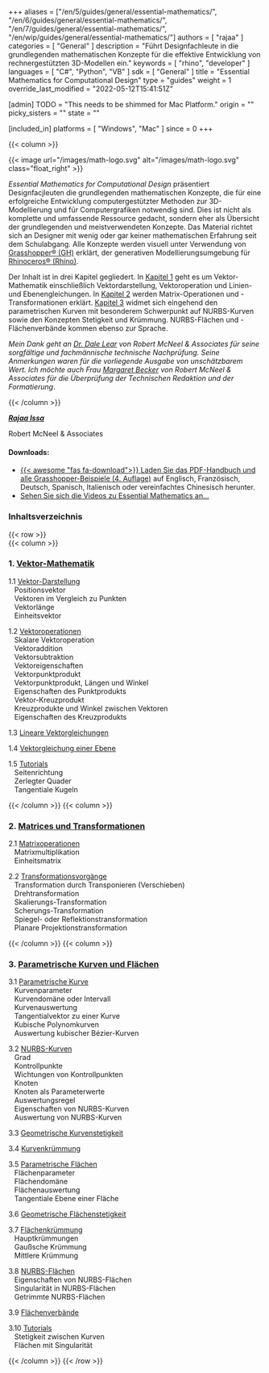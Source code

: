 +++
aliases = ["/en/5/guides/general/essential-mathematics/", "/en/6/guides/general/essential-mathematics/", "/en/7/guides/general/essential-mathematics/", "/en/wip/guides/general/essential-mathematics/"]
authors = [ "rajaa" ]
categories = [ "General" ]
description = "Führt Designfachleute in die grundlegenden mathematischen Konzepte für die effektive Entwicklung von rechnergestützten 3D-Modellen ein."
keywords = [ "rhino", "developer" ]
languages = [ "C#", "Python", "VB" ]
sdk = [ "General" ]
title = "Essential Mathematics for Computational Design"
type = "guides"
weight = 1
override_last_modified = "2022-05-12T15:41:51Z"

[admin]
TODO = "This needs to be shimmed for Mac Platform."
origin = ""
picky_sisters = ""
state = ""

[included_in]
platforms = [ "Windows", "Mac" ]
since = 0
+++

<div class="row">
<div class="col-12" markdown="1">   


</div>
{{< column >}}  

{{< image url="/images/math-logo.svg" alt="/images/math-logo.svg" class="float_right" >}}

*Essential Mathematics for Computational Design* präsentiert Designfacjleuten die grundlegenden mathematischen Konzepte, die für eine erfolgreiche Entwicklung computergestützter Methoden zur 3D-Modellierung und für Computergrafiken notwendig sind. Dies ist nicht als komplette und umfassende Ressource gedacht, sondern eher als Übersicht der grundlegenden und meistverwendeten Konzepte. Das Material richtet sich an Designer mit wenig oder gar keiner mathematischen Erfahrung seit dem Schulabgang. Alle Konzepte werden visuell unter Verwendung von [Grasshopper® (GH)](https://www.grasshopper3d.com) erklärt, der generativen Modellierungsumgebung für [Rhinoceros® (Rhino)](https://www.rhino3d.com).  

Der Inhalt ist in drei Kapitel gegliedert. In [Kapitel 1](/guides/general/essential-mathematics/vector-mathematics/) geht es um Vektor-Mathematik einschließlich Vektordarstellung, Vektoroperation und Linien- und Ebenengleichungen. In [Kapitel 2](/guides/general/essential-mathematics/matrices-transformations/) werden Matrix-Operationen und -Transformationen erklärt. [Kapitel 3](/guides/general/essential-mathematics/parametric-curves-surfaces/) widmet sich eingehend den parametrischen Kurven mit besonderem Schwerpunkt auf NURBS-Kurven sowie den Konzepten Stetigkeit und Krümmung.  NURBS-Flächen und -Flächenverbände kommen ebenso zur Sprache.

*Mein Dank geht an [Dr. Dale Lear](https://discourse.mcneel.com/u/dalelear/activity) von Robert McNeel & Associates für seine sorgfältige und fachmännische technische Nachprüfung. Seine Anmerkungen waren für die vorliegende Ausgabe von unschätzbarem Wert. Ich möchte auch Frau [Margaret Becker](https://discourse.mcneel.com/u/margaret/activity) von Robert McNeel & Associates für die Überprüfung der Technischen Redaktion und der Formatierung*.

{{< /column >}}  
</div>  

<div class="row">  
<div class="col-md-12" markdown="1">  

***[Rajaa Issa](https://discourse.mcneel.com/u/rajaa/activity)***

Robert McNeel & Associates

#### Downloads:
* [{{< awesome "fas fa-download">}} ](https://www.rhino3d.com/download/rhino/6/essentialmathematics) [Laden Sie das PDF-Handbuch und alle Grasshopper-Beispiele (4. Auflage)](https://www.rhino3d.com/download/rhino/6/essentialmathematics/) auf Englisch, Französisch, Deutsch, Spanisch, Italienisch oder vereinfachtes Chinesisch herunter.
* <a href="https://www.youtube.com/playlist?list=PLWIvZT_UEpWW6Kgq8mxOgliGBFHhrI4mK"><span class="glyphicon glyphicon-play"></span></a> [Sehen Sie sich die Videos zu Essential Mathematics an... ](https://www.youtube.com/playlist?list=PLWIvZT_UEpWW6Kgq8mxOgliGBFHhrI4mK)

### Inhaltsverzeichnis  

</div>  
</div>  

{{< row >}}  
{{< column >}}  

### 1. [Vektor-Mathematik](/guides/general/essential-mathematics/vector-mathematics/)

   1.1 [Vektor-Darstellung](/guides/general/essential-mathematics/vector-mathematics/#11-vector-representation)  
&nbsp;&nbsp; Positionsvektor   
&nbsp;&nbsp; Vektoren im Vergleich zu Punkten   
&nbsp;&nbsp; Vektorlänge   
&nbsp;&nbsp; Einheitsvektor    

   1.2 [Vektoroperationen](/guides/general/essential-mathematics/vector-mathematics/#12-vector-operations)  
&nbsp;&nbsp; Skalare Vektoroperation   
&nbsp;&nbsp; Vektoraddition    
&nbsp;&nbsp; Vektorsubtraktion   
&nbsp;&nbsp; Vektoreigenschaften  
&nbsp;&nbsp; Vektorpunktprodukt   
&nbsp;&nbsp; Vektorpunktprodukt, Längen und Winkel    
&nbsp;&nbsp; Eigenschaften des Punktprodukts    
&nbsp;&nbsp; Vektor-Kreuzprodukt   
&nbsp;&nbsp; Kreuzprodukte und Winkel zwischen Vektoren    
&nbsp;&nbsp; Eigenschaften des Kreuzprodukts   

   1.3 [Lineare Vektorgleichungen](/guides/general/essential-mathematics/vector-mathematics/#13-vector-equation-of-line)  

   1.4 [Vektorgleichung einer Ebene](/guides/general/essential-mathematics/vector-mathematics/#14-vector-equation-of-a-plane)  

   1.5 [Tutorials](/guides/general/essential-mathematics/vector-mathematics/#15-tutorials)   
&nbsp;&nbsp; Seitenrichtung  
&nbsp;&nbsp; Zerlegter Quader  
&nbsp;&nbsp; Tangentiale Kugeln  

{{< /column >}}
{{< column >}} 

### 2. [Matrices und Transformationen](/guides/general/essential-mathematics/matrices-transformations/)
   2.1 [Matrixoperationen](/guides/general/essential-mathematics/matrices-transformations/#21-matrix-operations)  
&nbsp;&nbsp; Matrixmultiplikation  
&nbsp;&nbsp; Einheitsmatrix  

   2.2 [Transformationsvorgänge](/guides/general/essential-mathematics/matrices-transformations/#22-transformation-operations)  
&nbsp;&nbsp; Transformation durch Transponieren (Verschieben)   
&nbsp;&nbsp; Drehtransformation  
&nbsp;&nbsp; Skalierungs-Transformation  
&nbsp;&nbsp; Scherungs-Transformation  
&nbsp;&nbsp; Spiegel- oder Reflektionstransformation  
&nbsp;&nbsp; Planare Projektionstransformation  

{{< /column >}}
{{< column >}} 


### 3. [Parametrische Kurven und Flächen](/guides/general/essential-mathematics/parametric-curves-surfaces/)

   3.1 [Parametrische Kurve](/guides/general/essential-mathematics/parametric-curves-surfaces/#31-parametric-curves)  
&nbsp;&nbsp; Kurvenparameter  
&nbsp;&nbsp; Kurvendomäne oder Intervall  
&nbsp;&nbsp; Kurvenauswertung  
&nbsp;&nbsp; Tangentialvektor zu einer Kurve  
&nbsp;&nbsp; Kubische Polynomkurven  
&nbsp;&nbsp; Auswertung kubischer Bézier-Kurven  

   3.2 [NURBS-Kurven](/guides/general/essential-mathematics/parametric-curves-surfaces/#32-nurbs-curves)  
&nbsp;&nbsp; Grad  
&nbsp;&nbsp; Kontrollpunkte  
&nbsp;&nbsp; Wichtungen von Kontrollpunkten  
&nbsp;&nbsp; Knoten  
&nbsp;&nbsp; Knoten als Parameterwerte  
&nbsp;&nbsp; Auswertungsregel  
&nbsp;&nbsp; Eigenschaften von NURBS-Kurven  
&nbsp;&nbsp; Auswertung von NURBS-Kurven  

   3.3 [Geometrische Kurvenstetigkeit](/guides/general/essential-mathematics/parametric-curves-surfaces/#33-curve-geometric-continuity)   

   3.4 [Kurvenkrümmung](/guides/general/essential-mathematics/parametric-curves-surfaces/#34-curve-curvature)   

   3.5 [Parametrische Flächen](/guides/general/essential-mathematics/parametric-curves-surfaces/#35-parametric-surfaces)   
&nbsp;&nbsp; Flächenparameter  
&nbsp;&nbsp; Flächendomäne   
&nbsp;&nbsp; Flächenauswertung  
&nbsp;&nbsp; Tangentiale Ebene einer Fläche  

   3.6 [Geometrische Flächenstetigkeit](/guides/general/essential-mathematics/parametric-curves-surfaces/#36-surface-geometric-continuity)     

   3.7 [Flächenkrümmung](/guides/general/essential-mathematics/parametric-curves-surfaces/#37-surface-curvature)     
&nbsp;&nbsp; Hauptkrümmungen  
&nbsp;&nbsp; Gaußsche Krümmung  
&nbsp;&nbsp; Mittlere Krümmung  

   3.8 [NURBS-Flächen](/guides/general/essential-mathematics/parametric-curves-surfaces/#38-nurbs-surfaces)     
&nbsp;&nbsp; Eigenschaften von NURBS-Flächen  
&nbsp;&nbsp; Singularität in NURBS-Flächen  
&nbsp;&nbsp; Getrimmte NURBS-Flächen  

   3.9 [Flächenverbände](/guides/general/essential-mathematics/parametric-curves-surfaces/#39-polysurfaces)     

   3.10 [Tutorials](/guides/general/essential-mathematics/parametric-curves-surfaces/#310-tutorials)     
&nbsp;&nbsp; Stetigkeit zwischen Kurven  
&nbsp;&nbsp; Flächen mit Singularität  

{{< /column >}}
{{< /row >}}
